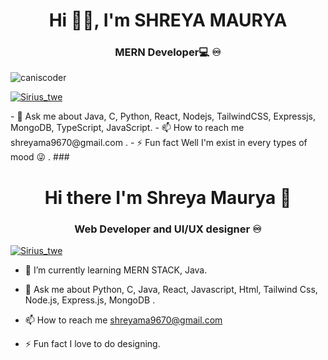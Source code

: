 <h1 align="center">Hi 🙋‍♂️, I'm SHREYA MAURYA</h1>
<h3 align="center">MERN Developer💻 ♾️</h3>

<p align="left"> <img src="https://komarev.com/ghpvc/?username=caniscoder&label=Profile%20views&color=0e75b6&style=flat" alt="caniscoder" /> </p>



<p align="left"> <a href="https://twitter.com/Sirius_twe" target="blank"><img src="https://img.shields.io/twitter/follow/Sirius_twe?logo=twitter&style=for-the-badge" alt="Sirius_twe"  /></a> </p>

<!-- 🔭 I’m currently working on [Tryeno Softwares]--!>
<!-- 🌱 I’m currently learning **DevOps, Kubernetes, Docker, (Android - Flutter, Kotlin)**--!>

<!-- 👯 I’m looking to collaborate on [kubernetes](https://github.com/kubernetes/kubernetes)--!>

- 💬 Ask me about Java, C, Python, React, Nodejs, TailwindCSS, Expressjs, MongoDB, TypeScript, JavaScript.

- 📫 How to reach me shreyama9670@gmail.com .

- ⚡ Fun fact Well I'm exist in every types of mood 😜 .




### <h1 align='center'>Hi there I'm Shreya Maurya 👋</h1>
<h3 align="center"> Web Developer and UI/UX designer ♾️</h3>

<p align="left"> <a href="https://twitter.com/Sirius_twe" target="blank"><img src="https://img.shields.io/twitter/follow/Sirius_twe?logo=twitter&style=for-the-badge" alt="Sirius_twe"  /></a> </p>

<!-- - 🔭 I’m currently working on [Tryeno Software]-->
<!--(https://github.com/CanisCoder/All-In-One-Application-) -->


- 🌱 I’m currently learning MERN STACK, Java.
<!--- 👯 I’m looking to collaborate on ...
- 🤔 I’m looking for help with ...-->
- 💬 Ask me about  Python, C, Java, React, Javascript, Html, Tailwind Css, Node.js, Express.js, MongoDB .

- 📫 How to reach me shreyama9670@gmail.com
<!--- 😄 Pronouns: ... -->
- ⚡ Fun fact I love to do designing.

